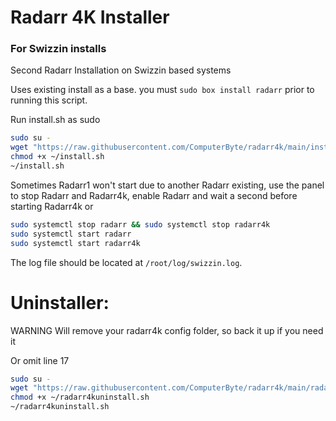 # Radarr 4K Installer
### For Swizzin installs
Second Radarr Installation on Swizzin based systems

Uses existing install as a base. you must ``sudo box install radarr`` prior to running this script. 

Run install.sh as sudo
```bash
sudo su -
wget "https://raw.githubusercontent.com/ComputerByte/radarr4k/main/install.sh"
chmod +x ~/install.sh
~/install.sh
```
Sometimes Radarr1 won't start due to another Radarr existing, use the panel to stop Radarr and Radarr4k, enable Radarr and wait a second before starting Radarr4k or

```bash
sudo systemctl stop radarr && sudo systemctl stop radarr4k
sudo systemctl start radarr
sudo systemctl start radarr4k
```

The log file should be located at ``/root/log/swizzin.log``.

# Uninstaller: 

WARNING Will remove your radarr4k config folder, so back it up if you need it

Or omit line 17

```bash
sudo su -
wget "https://raw.githubusercontent.com/ComputerByte/radarr4k/main/radarr4kuninstall.sh"
chmod +x ~/radarr4kuninstall.sh
~/radarr4kuninstall.sh
```
